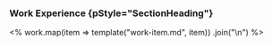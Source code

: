 ### Work Experience {pStyle="SectionHeading"}

<%
    work.map(item => template("work-item.md", item))
        .join("\n")
%>
